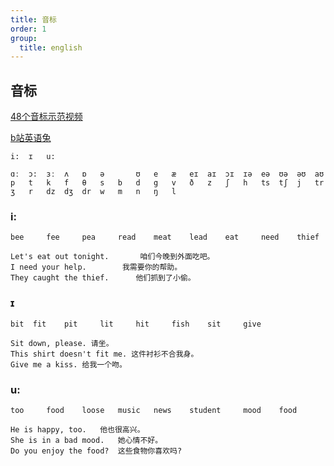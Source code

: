 ```yaml
---
title: 音标
order: 1
group:
  title: english
---
```


## 音标

[48个音标示范视频](E:\service\video\english\48个音标纯示范.mp4)

[b站英语兔](https://www.bilibili.com/video/BV1iV411z7Nj?spm_id_from=333.788.videopod.episodes&vd_source=5979680b2334b6f2c8e7b1f27e2363ae&p=7)

```code
i:	ɪ	u:

ɑː  ɔ:  ɜː	ʌ	ɒ	ə		ʊ	e	æ	eɪ	aɪ	ɔɪ	ɪə	eə	ʊə	əʊ	aʊ
p	t	k	f	θ	s	b	d	g	v	ð	z	ʃ	h	ts	tʃ	j	tr	ʒ	r	dz	dʒ	dr	w	m	n	ŋ	l
```

### i:

```code
bee		fee 	pea		read	meat	lead 	eat		need	thief
```

```english
Let's eat out tonight.		 咱们今晚到外面吃吧。
I need your help.		 我需要你的帮助。
They caught the thief. 		他们抓到了小偷。
```

### ɪ

```code
bit  fit	pit		lit		hit		fish	sit		give
```

```code
Sit down, please. 请坐。
This shirt doesn't fit me. 这件衬衫不合我身。
Give me a kiss. 给我一个吻。
```

### u:

```code
too		food	loose 	music	news	student 	mood	food
```

```code
He is happy, too.	他也很高兴。
She is in a bad mood.	她心情不好。
Do you enjoy the food?	这些食物你喜欢吗?
```

